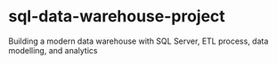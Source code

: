 # sql-data-warehouse-project
Building a modern data warehouse with SQL Server, ETL process, data modelling, and analytics
